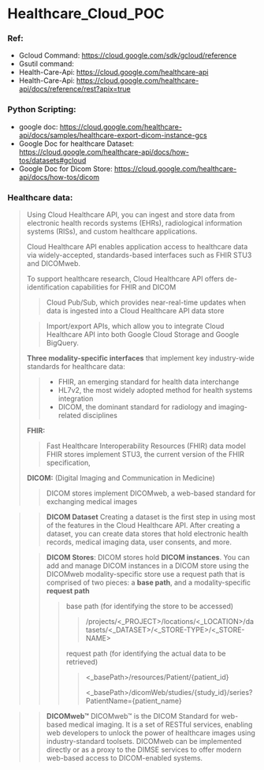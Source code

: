 # Healthcare_Cloud_POC

### Ref:
* Gcloud Command: https://cloud.google.com/sdk/gcloud/reference
* Gsutil command: 
* Health-Care-Api: https://cloud.google.com/healthcare-api
* Health-Care-Api: https://cloud.google.com/healthcare-api/docs/reference/rest?apix=true

### Python Scripting:
* google doc: https://cloud.google.com/healthcare-api/docs/samples/healthcare-export-dicom-instance-gcs
* Google Doc for healthcare Dataset: https://cloud.google.com/healthcare-api/docs/how-tos/datasets#gcloud
* Google Doc for Dicom Store: https://cloud.google.com/healthcare-api/docs/how-tos/dicom

### Healthcare data:
> Using Cloud Healthcare API, you can ingest and store data from electronic health records systems (EHRs), radiological information systems (RISs), and custom healthcare applications. 
>
> Cloud Healthcare API enables application access to healthcare data via widely-accepted, standards-based interfaces such as FHIR STU3 and DICOMweb.
>
> To support healthcare research, Cloud Healthcare API offers de-identification capabilities for FHIR and DICOM
>
>> Cloud Pub/Sub, which provides near-real-time updates when data is ingested into a Cloud Healthcare API data store
>
>> Import/export APIs, which allow you to integrate Cloud Healthcare API into both Google Cloud Storage and Google BigQuery.
>
> **Three modality-specific interfaces** that implement key industry-wide standards for healthcare data:
>> * FHIR, an emerging standard for health data interchange
>> * HL7v2, the most widely adopted method for health systems integration
>> * DICOM, the dominant standard for radiology and imaging-related disciplines
>
> **FHIR:**
>> Fast Healthcare Interoperability Resources (FHIR) data model
>> FHIR stores implement STU3, the current version of the FHIR specification,
>
> **DICOM:** (Digital Imaging and Communication in Medicine)
>> DICOM stores implement DICOMweb, a web-based standard for exchanging medical images

>> **DICOM Dataset**
>> Creating a dataset is the first step in using most of the features in the Cloud Healthcare API. After creating a dataset, you can create data stores that hold electronic health records, medical imaging data, user consents, and more.
>
>> **DICOM Stores**:
>> DICOM stores hold **DICOM instances**. You can add and manage DICOM instances in a DICOM store using the DICOMweb
>> modality-specific store use a request path that is comprised of two pieces: a **base path**, and a modality-specific **request path**
>>> base path (for identifying the store to be accessed) 
>>>> /projects/<_PROJECT>/locations/<_LOCATION>/datasets/<_DATASET>/<_STORE-TYPE>/<_STORE-NAME>
>>>
>>> request path (for identifying the actual data to be retrieved)
>>>> <_basePath>/resources/Patient/{patient_id}
>>>> 
>>>> <_basePath>/dicomWeb/studies/{study_id}/series?PatientName={patient_name}

>
>> **DICOMweb™**
>> DICOMweb™ is the DICOM Standard for web-based medical imaging. It is a set of RESTful services, enabling web developers to unlock the power of healthcare images using industry-standard toolsets. DICOMweb can be implemented directly or as a proxy to the DIMSE services to offer modern web-based access to DICOM-enabled systems.
>
